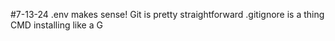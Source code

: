 #7-13-24
.env makes sense!
Git is pretty straightforward
.gitignore is a thing
CMD installing like a G
